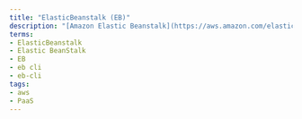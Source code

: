 ```yaml
---
title: "ElasticBeanstalk (EB)"
description: "[Amazon Elastic Beanstalk](https://aws.amazon.com/elasticbeanstalk/) is an orchestration service offered from AWS for deploying infrastructure which orchestrates various services, including EC2, S3, ELB, SNS, CloudWatch, auto-scaling, auto-healing, and Elastic Load Balancers."
terms:
- ElasticBeanstalk
- Elastic BeanStalk
- EB
- eb cli
- eb-cli
tags:
- aws
- PaaS
---
```

